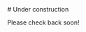 <link rel="me" href="https://social.vivaldi.net/@wdsouth>"> 
# Under construction

Please check back soon! 

